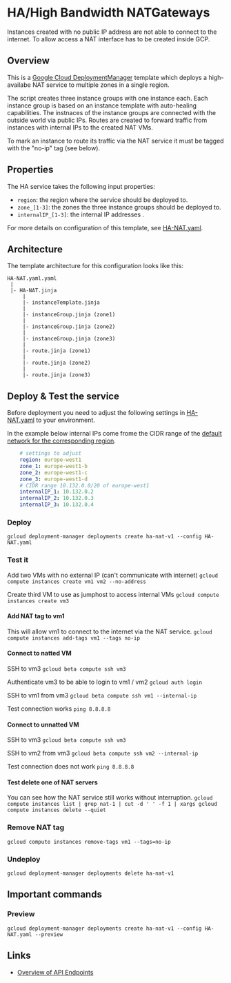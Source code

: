 # ​HA/High​ ​Bandwidth​ ​NAT​ ​Gateways

Instances created with no public IP address are not able to connect to the internet. To allow access a NAT interface has to be
 created inside GCP.

## Overview
This is a [Google Cloud DeploymentManager](https://cloud.google.com/deployment-manager/overview) template which
deploys a high-availabe NAT service to multiple zones in a single region. 

The script creates three instance groups with one instance each. Each instance group is based on an instance template with auto-healing capabilities. The instnaces of the instance groups are connected with the outside world via public IPs. Routes are created to forward traffic from instances with internal IPs to the created NAT VMs.

To mark an instance to route its traffic via the NAT service it must be tagged with the "no-ip" tag (see below).

## Properties
The HA service takes the following input properties:

* `region`: the region where the service should be deployed to.
* `zone_[1-3]`: the zones the three instance groups should be deployed to.
* `internalIP_[1-3]`: the internal IP addresses .

For more details on configuration of this template, see [HA-NAT.yaml](HA-NAT.yaml).

## Architecture
The template architecture for this configuration looks like this:

```
HA-NAT.yaml.yaml
 |
 |- HA-NAT.jinja
     |
     |- instanceTemplate.jinja
     |
     |- instanceGroup.jinja (zone1)
     |
     |- instanceGroup.jinja (zone2)
     |
     |- instanceGroup.jinja (zone3)
     |
     |- route.jinja (zone1)
     |
     |- route.jinja (zone2)
     |
     |- route.jinja (zone3)
```

## Deploy & Test the service

Before deployment you need to adjust the following settings in [HA-NAT.yaml](HA-NAT.yaml) to your environment.

In the example below internal IPs come frome the CIDR range of the [default network for the corresponding region](https://cloud.google.com/vpc/docs/vpc#ip-ranges). 

```YAML
    # settings to adjust
    region: europe-west1
    zone_1: europe-west1-b
    zone_2: europe-west1-c
    zone_3: europe-west1-d
    # CIDR range 10.132.0.0/20 of europe-west1
    internalIP_1: 10.132.0.2
    internalIP_2: 10.132.0.3
    internalIP_3: 10.132.0.4
```

### Deploy
`gcloud deployment-manager deployments create ha-nat-v1 --config HA-NAT.yaml`

### Test it

Add two VMs with no external IP (can't communicate with internet)
`gcloud compute instances create vm1 vm2 --no-address`

Create third VM to use as jumphost to access internal VMs
`gcloud compute instances create vm3`

#### Add NAT tag to vm1
This will allow vm1 to connect to the internet via the NAT service.
`gcloud compute instances add-tags vm1 --tags no-ip`

#### Connect to natted VM
SSH to vm3
`gcloud beta compute ssh vm3`

Authenticate vm3 to be able to login to vm1 / vm2
`gcloud auth login`

SSH to vm1 from vm3
`gcloud beta compute ssh vm1 --internal-ip`

Test connection works
`ping 8.8.8.8`

#### Connect to unnatted VM
SSH to vm3
`gcloud beta compute ssh vm3`

SSH to vm2 from vm3
`gcloud beta compute ssh vm2 --internal-ip`

Test connection does not work
`ping 8.8.8.8`

#### Test delete one of NAT servers

You can see how the NAT service still works without interruption.
`gcloud compute instances list | grep nat-1 | cut -d ' ' -f 1 | xargs gcloud compute instances delete --quiet`

### Remove NAT tag
`gcloud compute instances remove-tags vm1 --tags=no-ip`

### Undeploy
`gcloud deployment-manager deployments delete ha-nat-v1`

## Important commands

### Preview
`gcloud deployment-manager deployments create ha-nat-v1 --config HA-NAT.yaml --preview`


## Links
 - [Overview of API Endpoints](https://cloud.google.com/deployment-manager/docs/configuration/supported-resource-types)
